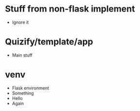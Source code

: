 # Stuff from non-flask implement
- Ignore it

# Quizify/template/app
- Main stuff

# venv
- Flask environment 
- Something
- Hello
- Again